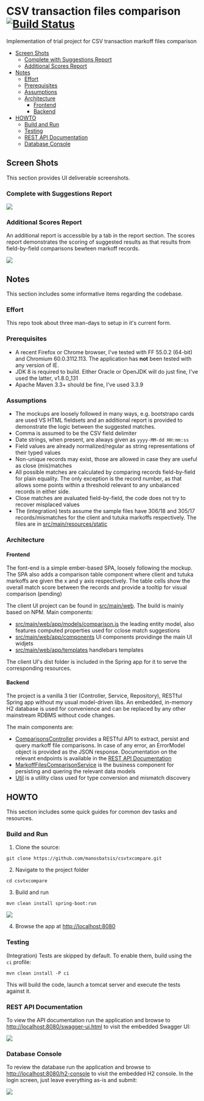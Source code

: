 # CSV transaction files comparison [![Build Status](https://travis-ci.org/manosbatsis/csvtxcompare.svg?branch=master)](https://travis-ci.org/manosbatsis/csvtxcompare)

Implementation of trial project for CSV transaction markoff files comparison

<!-- TOC depthFrom:2 depthTo:6 withLinks:1 updateOnSave:1 orderedList:0 -->

- [Screen Shots](#screen-shots)
	- [Complete with Suggestions Report](#complete-with-suggestions-report)
	- [Additional Scores Report](#additional-scores-report)
- [Notes](#notes)
	- [Effort](#effort)
	- [Prerequisites](#prerequisites)
	- [Assumptions](#assumptions)
	- [Architecture](#architecture)
		- [Frontend](#frontend)
		- [Backend](#backend)
- [HOWTO](#howto)
	- [Build and Run](#build-and-run)
	- [Testing](#testing)
	- [REST API Documentation](#rest-api-documentation)
	- [Database Console](#database-console)

<!-- /TOC -->

## Screen Shots

This section provides UI deliverable screenshots.

### Complete with Suggestions Report

<img src="src/main/resources/img/ui-complete.png">

### Additional Scores Report

An additional report is accessible by a tab in the report section. The scores report demonstrates the scoring of suggested results as that results from field-by-field comparisons bewteen markoff records.

<img src="src/main/resources/img/ui-scores.png">

## Notes

This section includes some informative items regarding the codebase.

### Effort

This repo took about three man-days to setup in it's current form.

### Prerequisites

- A recent Firefox or Chrome browser, I've tested with FF 55.0.2 (64-bit) and  Chromium 60.0.3112.113. The application has <strong>not</strong> been tested with any version of IE. 
- JDK 8 is required to build. Either Oracle or OpenJDK will do just fine, I've used the latter, v1.8.0_131
- Apache Maven 3.3+ should be fine, I've used 3.3.9

### Assumptions

- The mockups are loosely followed in many ways, e.g. bootstrapo cards are used VS HTML fieldsets and an additional report is provided to demonstrate the logic between the suggested matches.
- Comma is assumed to be the CSV field delimiter
- Date strings, when present, are always given as `yyyy-MM-dd HH:mm:ss`
- Field values are already normalized/regular as string representations of their typed values
- Non-unique records may exist, those are allowed in case they are useful as close (mis)matches
- All possible matches are calculated by comparing records field-by-field for plain equality. The only exception is the record number, as that allows some points within a threshold relevant to any unbalanced records in either side.
- Close matches are avaluated field-by-field, the code does not try to recover misplaced values
- The (integration) tests assume the sample files have 306/18 and 305/17 records/mismatches for the client and tutuka markoffs respectively. The files are in [src/main/resources/static](src/main/resources/static)

### Architecture

#### Frontend

The font-end is a simple ember-based SPA, loosely following the mockup. The SPA also adds a comparison table component where client and tutuka
markoffs are given the x and y axis respectively. The table cells show the overall match score between the records and
provide a tooltip for visual comparison (pending)

The client UI project can be found in [src/main/web](src/mainweb). The build is mainly based on NPM. Main components:

- [src/main/web/app/models/comparison.js](src/main/web/app/models/comparison.js) the leading entity model, also features computed properties used for cclose match suggestions
- [src/main/web/app/components](src/main/web/app/components) UI components providinge the main UI widjets
- [src/main/web/app/templates](src/main/web/app/templates) handlebars templates

The client UI's dist folder is included in the Spring app for it to serve the corresponding resources.

#### Backend

The project is a vanilla 3 tier (Controller, Service, Repository), RESTful Spring app without my usual model-driven
libs. An embedded, in-memory H2 database is used for convenience and can be replaced by any other mainstream RDBMS without
code changes.

The main components are:

- [ComparisonsController](src/main/java/com/tutuka/manosbatsis/csvtxcompare/controller/ComparisonsController.java) provides a RESTful API to extract, persist and query markoff file comparisons. In case of any error, an ErrorModel object is provided as the JSON response. Documentation on the relevant endpoints is available in the [REST API Documentation](#rest-api-documentation)
- [MarkoffFilesComparisonService](src/main/java/com/tutuka/manosbatsis/csvtxcompare/service/MarkoffFilesComparisonService.java) is the business component for persisting and quering the relevant data models
- [Util](src/main/java/com/tutuka/manosbatsis/csvtxcompare/Util.java) is a utility class used for type conversion and mismatch discovery


## HOWTO

This section includes some quick guides for common dev tasks and resources.

### Build and Run

1) Clone the source:

```
git clone https://github.com/manosbatsis/csvtxcompare.git
```

2) Navigate to the project folder

```
cd csvtxcompare
```

3) Build and run

```
mvn clean install spring-boot:run
```

<img src="src/main/resources/img/cmd-run.png">

4) Browse the app at [http://localhost:8080](http://localhost:8080)

### Testing

(Integration) Tests are skipped by default. To enable them, build using the `ci` profile:

```
mvn clean install -P ci
```

This will build the code, launch a tomcat server and execute the tests against it.


### REST API Documentation

To view the API documentation run the application and browse to
[http://localhost:8080/swagger-ui.html](http://localhost:8080/swagger-ui.html) to visit the
embedded Swagger UI:

<img src="src/main/resources/img/swagger-ui.png">

### Database Console

To review the database run the application and browse to
[http://localhost:8080/h2-console](http://localhost:8080/h2-console) to visit the
embedded H2 console. In the login screen, just leave everything as-is and submit:

<img src="src/main/resources/img/h2-console.png">
